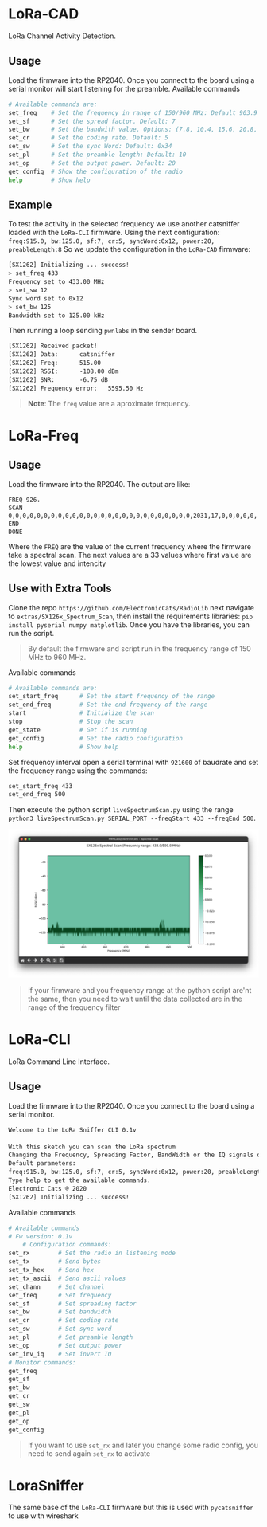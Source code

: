 # LoRa-CAD
LoRa Channel Activity Detection.

## Usage
Load the firmware into the RP2040. Once you connect to the board using a serial monitor will start listening for the preamble.
Available commands
```bash
# Available commands are:
set_freq    # Set the frequency in range of 150/960 MHz: Default 903.9
set_sf      # Set the spread factor. Default: 7
set_bw      # Set the bandwith value. Options: (7.8, 10.4, 15.6, 20.8, 31.25, 41.7, 62.5, 125, 250, 500) kHz: Default 250
set_cr      # Set the coding rate. Default: 5
set_sw      # Set the sync Word: Default: 0x34
set_pl      # Set the preamble length: Default: 10
set_op      # Set the output power. Default: 20
get_config  # Show the configuration of the radio
help        # Show help
```
## Example

To test the activity in the selected frequency we use another catsniffer loaded with the `LoRa-CLI` firmware.
Using the next configuration: `freq:915.0, bw:125.0, sf:7, cr:5, syncWord:0x12, power:20, preableLength:8`
So we update the configuration in the `LoRa-CAD` firmware:
```bash
[SX1262] Initializing ... success!
> set_freq 433
Frequency set to 433.00 MHz
> set_sw 12
Sync word set to 0x12
> set_bw 125
Bandwidth set to 125.00 kHz
```
Then running a loop sending `pwnlabs` in the sender board.
```txt
[SX1262] Received packet!
[SX1262] Data:		catsniffer
[SX1262] Freq:		515.00
[SX1262] RSSI:		-108.00 dBm
[SX1262] SNR:		-6.75 dB
[SX1262] Frequency error:	5595.50 Hz
```

> **Note**: The `freq` value are a aproximate frequency.


# LoRa-Freq
## Usage
Load the firmware into the RP2040. The output are like:
```text
FREQ 926.
SCAN 0,0,0,0,0,0,0,0,0,0,0,0,0,0,0,0,0,0,0,0,0,0,0,0,0,0,2031,17,0,0,0,0,0, END
DONE
```

Where the `FREQ` are the value of the current frequency where the firmware take a spectral scan.
The next values are a 33 values where first value are the lowest value and intencity

## Use with Extra Tools
Clone the repo `https://github.com/ElectronicCats/RadioLib` next navigate to `extras/SX126x_Spectrum_Scan`, then install the requirements libraries: `pip install pyserial numpy matplotlib`.
Once you have the libraries, you can run the script.

> By default the firmware and script run in the frequency range of 150 MHz to 960 MHz.

Available commands
```bash 
# Available commands are: 
set_start_freq      # Set the start frequency of the range
set_end_freq        # Set the end frequency of the range
start               # Initialize the scan
stop                # Stop the scan
get_state           # Get if is running
get_config          # Get the radio configuration
help                # Show help
```

Set frequency interval open a serial terminal with `921600` of baudrate and set the frequency range using the commands:
```bash
set_start_freq 433
set_end_freq 500
```
Then execute the python script `liveSpectrumScan.py` using the range `python3 liveSpectrumScan.py SERIAL_PORT --freqStart 433 --freqEnd 500`.

![Script running](docs/liveSpectrumScan.png)


> If your firmware and you frequency range at the python script are'nt the same, then you need to wait until the data collected are in the range of the frequency filter

# LoRa-CLI
LoRa Command Line Interface.

## Usage
Load the firmware into the RP2040. Once you connect to the board using a serial monitor.

```bash
Welcome to the LoRa Sniffer CLI 0.1v

With this sketch you can scan the LoRa spectrum
Changing the Frequency, Spreading Factor, BandWidth or the IQ signals of the radio.
Default parameters:
freq:915.0, bw:125.0, sf:7, cr:5, syncWord:0x12, power:20, preableLength:8
Type help to get the available commands.
Electronic Cats ® 2020
[SX1262] Initializing ... success!
```
Available commands
```bash
# Available commands
# Fw version: 0.1v
	# Configuration commands:
set_rx        # Set the radio in listening mode
set_tx        # Send bytes
set_tx_hex    # Send hex
set_tx_ascii  # Send ascii values
set_chann     # Set channel
set_freq      # Set frequency
set_sf        # Set spreading factor
set_bw        # Set bandwidth
set_cr        # Set coding rate
set_sw        # Set sync word
set_pl        # Set preamble length
set_op        # Set output power
set_inv_iq    # Set invert IQ
# Monitor commands:
get_freq
get_sf
get_bw
get_cr
get_sw
get_pl
get_op
get_config
```

> If you want to use `set_rx` and later you change some radio config, you need to send again `set_rx` to activate

# LoraSniffer

The same base of the `LoRa-CLI` firmware but this is used with `pycatsniffer` to use with wireshark

